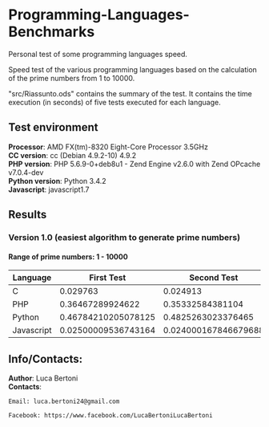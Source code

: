 # Programming-Languages-Benchmarks
Personal test of some programming languages speed.

Speed test of the various programming languages based on the calculation of the prime numbers from 1 to 10000.

"src/Riassunto.ods" contains the summary of the test. It contains the time execution (in seconds) of five tests executed for each language.

## Test environment
**Processor**: AMD FX(tm)-8320 Eight-Core Processor 3.5GHz  
**CC version**: cc (Debian 4.9.2-10) 4.9.2  
**PHP version**: PHP 5.6.9-0+deb8u1 - Zend Engine v2.6.0 with Zend OPcache v7.0.4-dev  
**Python version**: Python 3.4.2  
**Javascript**: javascript1.7  

## Results  
### Version 1.0 (easiest algorithm to generate prime numbers)  
#### Range of prime numbers: 1 - 10000  
Language | First Test | Second Test | Third Test | Fourth Test | Fifth Test
------------- | ------------- | ------------- | ------------- | ------------- | -------------
C |  0.029763 | 0.024913 | 0.027303 | 0.027144 | 0.024879 |
PHP | 0.36467289924622 | 0.35332584381104 | 0.35406494140625 | 0.34508109092712 | 0.34915208816528
Python | 0.46784210205078125 | 0.4825263023376465 | 0.4931008815765381 | 0.4678316116333008 | 0.4692656993865967
Javascript | 0.02500009536743164 | 0.024000167846679688 | 0.029999971389770508 | 0.026000022888183594 | 0.023999929428100586

## Info/Contacts:
**Author**: Luca Bertoni  
**Contacts**:  

	Email: luca.bertoni24@gmail.com

	Facebook: https://www.facebook.com/LucaBertoniLucaBertoni

